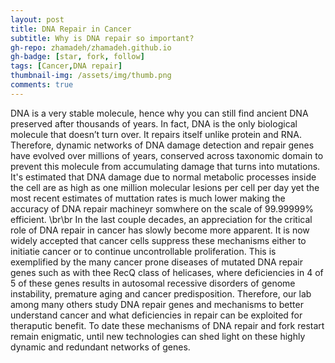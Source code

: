 ```yaml
---
layout: post
title: DNA Repair in Cancer
subtitle: Why is DNA repair so important?
gh-repo: zhamadeh/zhamadeh.github.io
gh-badge: [star, fork, follow]
tags: [Cancer,DNA repair]
thumbnail-img: /assets/img/thumb.png
comments: true
---
```


DNA is a very stable molecule, hence why you can still find ancient DNA preserved after thousands of years. In fact, DNA is the only biological molecule that doesn’t turn over.  It repairs itself unlike protein and RNA. Therefore, dynamic networks of DNA damage detection and repair genes have evolved over millions of years, conserved across taxonomic domain to prevent this molecule from accumulating damage that turns into mutations. It's estimated that DNA damage due to normal metabolic processes inside the cell are as high as one million molecular lesions per cell per day yet the most recent estimates of muttation rates is much lower making the accuracy of DNA repair machineyr somwhere on the scale of 99.99999% efficient. 
\br\br 
In the last couple decades, an appreciation for the critical role of DNA repair in cancer has slowly become more apparent. It is now widely accepted that cancer cells suppress these mechanisms either to initiatie cancer or to continue uncontrollable proliferation. This is exemplified by the many cancer prone diseases of mutated DNA repair genes such as with thee RecQ class of helicases, where deficiencies in 4 of 5 of these genes results in autosomal recessive disorders of genome instability, premature aging and cancer predisposition. Therefore, our lab among many others study DNA repair genes and mechanisms to better understand cancer and what deficiencies in repair can be exploited for theraputic benefit. To date these mechanisms of DNA repair and fork restart remain enigmatic, until new technologies can shed light on these highly dynamic and redundant networks of genes.

